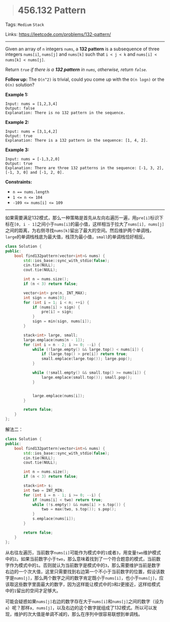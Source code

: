 > # 456.132 Pattern

Tags: `Medium` `Stack`

Links: https://leetcode.com/problems/132-pattern/

-----

Given an array of `n` integers `nums`, a **132 pattern** is a subsequence of three integers `nums[i]`, `nums[j]` and `nums[k]` such that `i < j < k` and `nums[i] < nums[k] < nums[j]`.

Return *`true` if there is a **132 pattern** in `nums`, otherwise, return `false`.*

**Follow up:** The `O(n^2)` is trivial, could you come up with the `O(n logn)` or the `O(n)` solution? 

**Example 1:**

```
Input: nums = [1,2,3,4]
Output: false
Explanation: There is no 132 pattern in the sequence.
```

**Example 2:**

```
Input: nums = [3,1,4,2]
Output: true
Explanation: There is a 132 pattern in the sequence: [1, 4, 2].
```

**Example 3:**

```
Input: nums = [-1,3,2,0]
Output: true
Explanation: There are three 132 patterns in the sequence: [-1, 3, 2], [-1, 3, 0] and [-1, 2, 0].
```

**Constraints:**

- `n == nums.length`
- `1 <= n <= 104`
- `-109 <= nums[i] <= 109`

------

如果需要满足132模式，那么一种策略是首先从左向右遍历一遍，用`pre[i]`标识下标在`[0, i - 1]`之间小于`nums[i]`的最小值，这样相当于拉大了`nums[i], nums[j]`之间的距离，为右侧寻找`nums[k]`留出了最大的空间。然后维护两个单调栈，`large`的单调栈栈底为最大值，栈顶为最小值，`small`的单调栈恰好相反。

```c++
class Solution {
public:
    bool find132pattern(vector<int>& nums) {
    	std::ios_base::sync_with_stdio(false);
    	cin.tie(NULL);
    	cout.tie(NULL);

    	int n = nums.size();
    	if (n < 3) return false;

    	vector<int> pre(n, INT_MAX);
    	int sign = nums[0];
    	for (int i = 1; i < n; ++i) {
    		if (nums[i] > sign) {
    			pre[i] = sign;
    		}
    		sign = min(sign, nums[i]);
    	}

    	stack<int> large, small;
    	large.emplace(nums[n - 1]);
    	for (int i = n - 2; i >= 0; --i) {
    		while (!large.empty() && large.top() < nums[i]) {
    			if (large.top() > pre[i]) return true;
    			small.emplace(large.top()); large.pop();
    		}

    		while (!small.empty() && small.top() >= nums[i]) {
    			large.emplace(small.top()); small.pop();
    		}


    		large.emplace(nums[i]);
    	}

    	return false;
    }
};
```

解法二：

```c++
class Solution {
public:
    bool find132pattern(vector<int>& nums) {
        std::ios_base::sync_with_stdio(false);
        cin.tie(NULL);
        cout.tie(NULL);

        int n = nums.size();
        if (n < 3) return false;

        stack<int> s;
        int two = INT_MIN;
        for (int i = n - 1; i >= 0; --i) {
        	if (nums[i] < two) return true;
        	while (!s.empty() && nums[i] > s.top()) {
        		two = max(two, s.top()); s.pop();
        	}
        	s.emplace(nums[i]);
        }

        return false;
    }
};
```

从右往左遍历，当前数字`nums[i]`可能作为模式中的`1`或者`3`，用变量`two`维护模式中的`2`。如果当前数字小于`two`，那么意味着找到了一个符合题意的模式，当前数字作为模式中的`1`。否则就认为当前数字是模式中的`3`，那么需要维护当前是数字右边的一个次大值，这里只需要找到右边第一个不小于当前数字的位置，假设该数字是`nums[j]`，那么两个数字之间的数字肯定既小于`nums[i]`，也小于`nums[j]`，应该取这些数字里面最大的数字，因为这样能让模式中的`3`和`2`更接近，这样给模式中的`1`留出的空间才足够大。

可能会疑惑如果`nums[j]`右边的数字存在大于`nums[i]`和`nums[j]`之间的数字（设为`a`）呢？那样`a, nums[j]`，以及右边的这个数字就组成了132模式。所以可以发现，维护的次大值是单调不减的，那么在序列中很容易联想到单调栈。



















